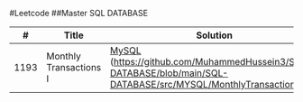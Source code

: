 #Leetcode
##Master SQL DATABASE

|  # |     Title    |   Solution   | Difficulty |
|--- |--------------|--------------|------------|
|1193| Monthly Transactions I| [MySQL](https://github.com/MuhammedHussein3/SQL-DATABASE/tree/main/SQL-DATABASE/src/MYSQL) (https://github.com/MuhammedHussein3/SQL-DATABASE/blob/main/SQL-DATABASE/src/MYSQL/MonthlyTransactions.sql)|Medium| 
